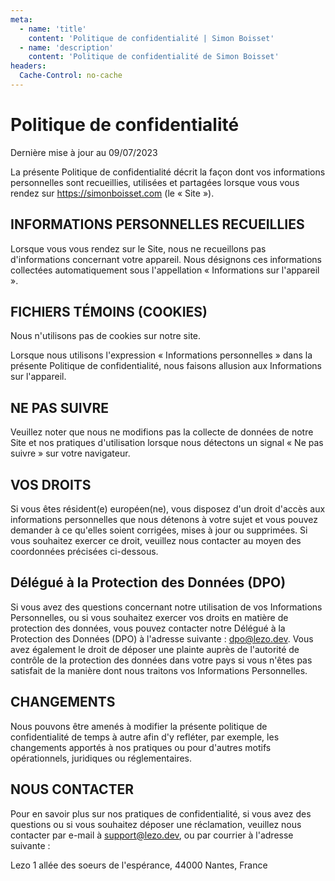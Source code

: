 ```yaml
---
meta:
  - name: 'title'
    content: 'Politique de confidentialité | Simon Boisset'
  - name: 'description'
    content: 'Politique de confidentialité de Simon Boisset'
headers:
  Cache-Control: no-cache
---
```


# Politique de confidentialité

Dernière mise à jour au 09/07/2023

La présente Politique de confidentialité décrit la façon dont vos informations personnelles sont recueillies, utilisées et partagées lorsque vous vous rendez sur https://simonboisset.com (le « Site »).

## INFORMATIONS PERSONNELLES RECUEILLIES

Lorsque vous vous rendez sur le Site, nous ne recueillons pas d'informations concernant votre appareil.
Nous désignons ces informations collectées automatiquement sous l'appellation « Informations sur l'appareil ».

## FICHIERS TÉMOINS (COOKIES)

Nous n'utilisons pas de cookies sur notre site.

Lorsque nous utilisons l'expression « Informations personnelles » dans la présente Politique de confidentialité, nous faisons allusion aux Informations sur l'appareil.

## NE PAS SUIVRE

Veuillez noter que nous ne modifions pas la collecte de données de notre Site et nos pratiques d'utilisation lorsque nous détectons un signal « Ne pas suivre » sur votre navigateur.

## VOS DROITS

Si vous êtes résident(e) européen(ne), vous disposez d'un droit d'accès aux informations personnelles que nous détenons à votre sujet et vous pouvez demander à ce qu'elles soient corrigées, mises à jour ou supprimées. Si vous souhaitez exercer ce droit, veuillez nous contacter au moyen des coordonnées précisées ci-dessous.

## Délégué à la Protection des Données (DPO)

Si vous avez des questions concernant notre utilisation de vos Informations Personnelles, ou si vous souhaitez exercer vos droits en matière de protection des données, vous pouvez contacter notre Délégué à la Protection des Données (DPO) à l'adresse suivante : dpo@lezo.dev. Vous avez également le droit de déposer une plainte auprès de l'autorité de contrôle de la protection des données dans votre pays si vous n'êtes pas satisfait de la manière dont nous traitons vos Informations Personnelles.

## CHANGEMENTS

Nous pouvons être amenés à modifier la présente politique de confidentialité de temps à autre afin d'y refléter, par exemple, les changements apportés à nos pratiques ou pour d'autres motifs opérationnels, juridiques ou réglementaires.

## NOUS CONTACTER

Pour en savoir plus sur nos pratiques de confidentialité, si vous avez des questions ou si vous souhaitez déposer une réclamation, veuillez nous contacter par e-mail à support@lezo.dev, ou par courrier à l'adresse suivante :

Lezo
1 allée des soeurs de l'espérance, 44000 Nantes, France
